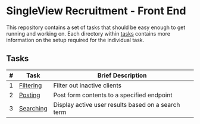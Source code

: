 # SingleView Recruitment - Front End
This repository contains a set of tasks that should be easy enough to get running and working on. Each directory within [tasks](tasks) contains more information on the setup required for the individual task.

## Tasks

| # | Task                           | Brief Description                                  |
|---|--------------------------------|----------------------------------------------------|
| 1 | [Filtering](tasks/1_filtering) | Filter out inactive clients                        |
| 2 | [Posting](tasks/2_posting)     | Post form contents to a specified endpoint         |
| 3 | [Searching](tasks/3_searching) | Display active user results based on a search term |
